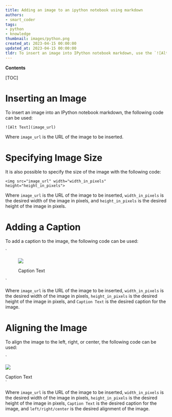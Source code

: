 ```yaml
---
title: Adding an image to an ipython notebook using markdown
authors:
- smart_coder
tags:
- python
- knowledge
thumbnail: images/python.png
created_at: 2023-04-15 00:00:00
updated_at: 2023-04-15 00:00:00
tldr: To insert an image into IPython notebook markdown, use the `![Alt Text](Image URL)` syntax.
---
```


**Contents**

[TOC]

# Inserting an Image

To insert an image into an IPython notebook markdown, the following code can be used:

`![Alt Text](image_url)`

Where `image_url` is the URL of the image to be inserted.

# Specifying Image Size

It is also possible to specify the size of the image with the following code:

`<img src="image_url" width="width_in_pixels" height="height_in_pixels">`

Where `image_url` is the URL of the image to be inserted, `width_in_pixels` is the desired width of the image in pixels, and `height_in_pixels` is the desired height of the image in pixels.

# Adding a Caption

To add a caption to the image, the following code can be used:

`<figure>
  <img src="image_url" width="width_in_pixels" height="height_in_pixels">
  <figcaption>Caption Text</figcaption>
</figure>`

Where `image_url` is the URL of the image to be inserted, `width_in_pixels` is the desired width of the image in pixels, `height_in_pixels` is the desired height of the image in pixels, and `Caption Text` is the desired caption for the image.

# Aligning the Image

To align the image to the left, right, or center, the following code can be used:

`<div style="text-align:left/right/center">
  <img src="image_url" width="width_in_pixels" height="height_in_pixels">
  <figcaption>Caption Text</figcaption>
</div>`

Where `image_url` is the URL of the image to be inserted, `width_in_pixels` is the desired width of the image in pixels, `height_in_pixels` is the desired height of the image in pixels, `Caption Text` is the desired caption for the image, and `left/right/center` is the desired alignment of the image.
